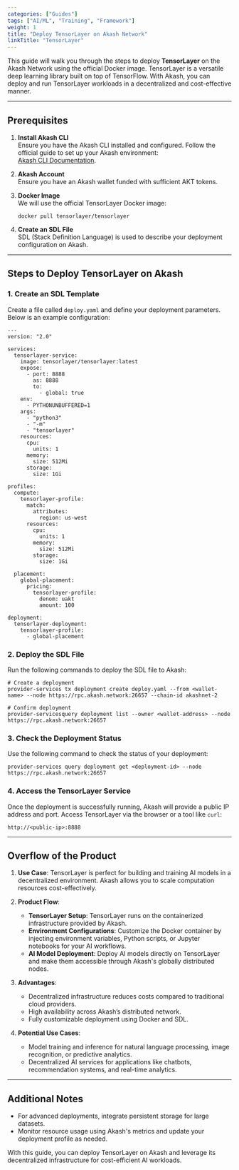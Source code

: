 ```yaml
---
categories: ["Guides"]
tags: ["AI/ML", "Training", "Framework"]
weight: 1
title: "Deploy TensorLayer on Akash Network"
linkTitle: "TensorLayer"
---
```



This guide will walk you through the steps to deploy **TensorLayer** on the Akash Network using the official Docker image. TensorLayer is a versatile deep learning library built on top of TensorFlow. With Akash, you can deploy and run TensorLayer workloads in a decentralized and cost-effective manner.

---

## **Prerequisites**
1. **Install Akash CLI**  
   Ensure you have the Akash CLI installed and configured. Follow the official guide to set up your Akash environment:  
   [Akash CLI Documentation](docs/deployments/overview/).

2. **Akash Account**  
   Ensure you have an Akash wallet funded with sufficient AKT tokens.

3. **Docker Image**  
   We will use the official TensorLayer Docker image:  
   ```
   docker pull tensorlayer/tensorlayer
   ```

4. **Create an SDL File**  
   SDL (Stack Definition Language) is used to describe your deployment configuration on Akash.

---

## **Steps to Deploy TensorLayer on Akash**

### **1. Create an SDL Template**
Create a file called `deploy.yaml` and define your deployment parameters. Below is an example configuration:

```
---
version: "2.0"

services:
  tensorlayer-service:
    image: tensorlayer/tensorlayer:latest
    expose:
      - port: 8888
        as: 8888
        to:
          - global: true
    env:
      - PYTHONUNBUFFERED=1
    args:
      - "python3"
      - "-m"
      - "tensorlayer"
    resources:
      cpu:
        units: 1
      memory:
        size: 512Mi
      storage:
        size: 1Gi

profiles:
  compute:
    tensorlayer-profile:
      match:
        attributes:
          region: us-west
      resources:
        cpu:
          units: 1
        memory:
          size: 512Mi
        storage:
          size: 1Gi

  placement:
    global-placement:
      pricing:
        tensorlayer-profile:
          denom: uakt
          amount: 100

deployment:
  tensorlayer-deployment:
    tensorlayer-profile:
      - global-placement
```

### **2. Deploy the SDL File**
Run the following commands to deploy the SDL file to Akash:

```
# Create a deployment
provider-services tx deployment create deploy.yaml --from <wallet-name> --node https://rpc.akash.network:26657 --chain-id akashnet-2

# Confirm deployment
provider-servicesquery deployment list --owner <wallet-address> --node https://rpc.akash.network:26657
```

### **3. Check the Deployment Status**
Use the following command to check the status of your deployment:

```
provider-services query deployment get <deployment-id> --node https://rpc.akash.network:26657
```

### **4. Access the TensorLayer Service**
Once the deployment is successfully running, Akash will provide a public IP address and port. Access TensorLayer via the browser or a tool like `curl`:

```
http://<public-ip>:8888
```

---

## **Overflow of the Product**
1. **Use Case**: TensorLayer is perfect for building and training AI models in a decentralized environment. Akash allows you to scale computation resources cost-effectively.
   
2. **Product Flow**:
   - **TensorLayer Setup**: TensorLayer runs on the containerized infrastructure provided by Akash.
   - **Environment Configurations**: Customize the Docker container by injecting environment variables, Python scripts, or Jupyter notebooks for your AI workflows.
   - **AI Model Deployment**: Deploy AI models directly on TensorLayer and make them accessible through Akash's globally distributed nodes.

3. **Advantages**:
   - Decentralized infrastructure reduces costs compared to traditional cloud providers.
   - High availability across Akash’s distributed network.
   - Fully customizable deployment using Docker and SDL.

4. **Potential Use Cases**:
   - Model training and inference for natural language processing, image recognition, or predictive analytics.
   - Decentralized AI services for applications like chatbots, recommendation systems, and real-time analytics.

---

## **Additional Notes**
- For advanced deployments, integrate persistent storage for large datasets.
- Monitor resource usage using Akash's metrics and update your deployment profile as needed.

With this guide, you can deploy TensorLayer on Akash and leverage its decentralized infrastructure for cost-efficient AI workloads.
